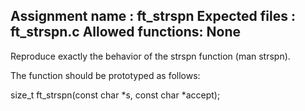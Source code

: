 Assignment name	: ft_strspn
Expected files	: ft_strspn.c
Allowed functions: None
---------------------------------------------------------------

Reproduce exactly the behavior of the strspn function 
(man strspn).

The function should be prototyped as follows:

size_t  ft_strspn(const char *s, const char *accept);